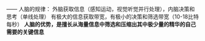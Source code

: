 ——
人脑的规律：
外脑获取信息（感知运动，视觉听觉并行处理），内脑决策和思考（单线处理）
有极大的信息获取带宽，有极小的决策和筛选带宽（10-18比特每秒）
**人脑的优势，是擅长从海量信息中筛选和压缩出其中极少量的精华的自己需要的关键信息**


